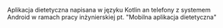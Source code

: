 Aplikacja dietetyczna napisana w języku Kotlin an telefony z systemem Android w ramach pracy inżynierskiej pt. "Mobilna aplikacja dietetyczna"

